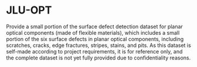 # JLU-OPT
Provide a small portion of the surface defect detection dataset for planar optical components (made of flexible materials), which includes a small portion of the six surface defects in planar optical components, including scratches, cracks, edge fractures, stripes, stains, and pits. As this dataset is self-made according to project requirements, it is for reference only, and the complete dataset is not yet fully provided due to confidentiality reasons.
